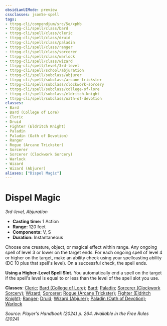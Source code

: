 ```yaml
---
obsidianUIMode: preview
cssclasses: json5e-spell
tags:
- ttrpg-cli/compendium/src/5e/xphb
- ttrpg-cli/spell/class/bard
- ttrpg-cli/spell/class/cleric
- ttrpg-cli/spell/class/druid
- ttrpg-cli/spell/class/paladin
- ttrpg-cli/spell/class/ranger
- ttrpg-cli/spell/class/sorcerer
- ttrpg-cli/spell/class/warlock
- ttrpg-cli/spell/class/wizard
- ttrpg-cli/spell/level/3rd-level
- ttrpg-cli/spell/school/abjuration
- ttrpg-cli/spell/subclass/abjurer
- ttrpg-cli/spell/subclass/arcane-trickster
- ttrpg-cli/spell/subclass/clockwork-sorcery
- ttrpg-cli/spell/subclass/college-of-lore
- ttrpg-cli/spell/subclass/eldritch-knight
- ttrpg-cli/spell/subclass/oath-of-devotion
classes:
- Bard
- Bard (College of Lore)
- Cleric
- Druid
- Fighter (Eldritch Knight)
- Paladin
- Paladin (Oath of Devotion)
- Ranger
- Rogue (Arcane Trickster)
- Sorcerer
- Sorcerer (Clockwork Sorcery)
- Warlock
- Wizard
- Wizard (Abjurer)
aliases: ["Dispel Magic"]
---
```

# Dispel Magic
*3rd-level, Abjuration*  


- **Casting time:** 1 Action
- **Range:** 120 feet
- **Components:** V, S
- **Duration:** Instantaneous

Choose one creature, object, or magical effect within range. Any ongoing spell of level 3 or lower on the target ends. For each ongoing spell of level 4 or higher on the target, make an ability check using your spellcasting ability (DC 10 plus that spell's level). On a successful check, the spell ends.

**Using a Higher-Level Spell Slot.** You automatically end a spell on the target if the spell's level is equal to or less than the level of the spell slot you use.

**Classes**: [Cleric](3-Mechanics/CLI/lists/list-spells-classes-cleric.md); [Bard (College of Lore)](3-Mechanics/CLI/lists/list-spells-classes-bard-xphb-college-of-lore-xphb.md "subclass=XPHB;class=XPHB"); [Bard](3-Mechanics/CLI/lists/list-spells-classes-bard.md); [Paladin](3-Mechanics/CLI/lists/list-spells-classes-paladin.md); [Sorcerer (Clockwork Sorcery)](3-Mechanics/CLI/lists/list-spells-classes-sorcerer-xphb-clockwork-sorcery-xphb.md "subclass=XPHB;class=XPHB"); [Wizard](3-Mechanics/CLI/lists/list-spells-classes-wizard.md); [Sorcerer](3-Mechanics/CLI/lists/list-spells-classes-sorcerer.md); [Rogue (Arcane Trickster)](3-Mechanics/CLI/lists/list-spells-classes-rogue-xphb-arcane-trickster-xphb.md "subclass=XPHB;class=XPHB"); [Fighter (Eldritch Knight)](3-Mechanics/CLI/lists/list-spells-classes-fighter-xphb-eldritch-knight-xphb.md "subclass=XPHB;class=XPHB"); [Ranger](3-Mechanics/CLI/lists/list-spells-classes-ranger.md); [Druid](3-Mechanics/CLI/lists/list-spells-classes-druid.md); [Wizard (Abjurer)](3-Mechanics/CLI/lists/list-spells-classes-wizard-xphb-abjurer-xphb.md "subclass=XPHB;class=XPHB"); [Paladin (Oath of Devotion)](3-Mechanics/CLI/lists/list-spells-classes-paladin-xphb-oath-of-devotion-xphb.md "subclass=XPHB;class=XPHB"); [Warlock](3-Mechanics/CLI/lists/list-spells-classes-warlock.md)

*Source: Player's Handbook (2024) p. 264. Available in the Free Rules (2024)*